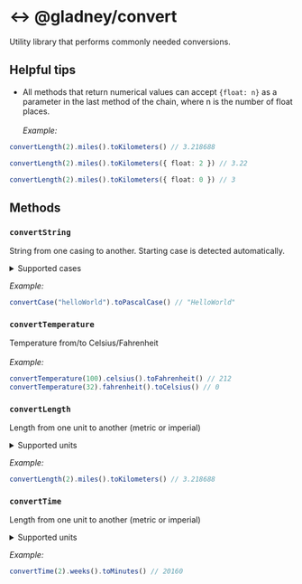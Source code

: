 # :left_right_arrow: @gladney/convert

Utility library that performs commonly needed conversions.

## Helpful tips

- All methods that return numerical values can accept `{float: n}` as a parameter in the last method of the chain, where n is the number of float places.<br><br>
  _Example:_

```typescript
convertLength(2).miles().toKilometers() // 3.218688

convertLength(2).miles().toKilometers({ float: 2 }) // 3.22

convertLength(2).miles().toKilometers({ float: 0 }) // 3
```

## Methods

### `convertString`

String from one casing to another. Starting case is detected automatically.

<details>
<summary>Supported cases</summary>
<ul>
<li>camelCase</li>
<li>CONST_CASE</li>
<li>kabob-case</li>
<li>PascalCase</li>
<li>snake_case</li>
<li>string case</li>
</ul>
</details>

_Example:_

```typescript
convertCase("helloWorld").toPascalCase() // "HelloWorld"
```

### `convertTemperature`

Temperature from/to Celsius/Fahrenheit<br><br>
_Example:_

```typescript
convertTemperature(100).celsius().toFahrenheit() // 212
convertTemperature(32).fahrenheit().toCelsius() // 0
```

### `convertLength`

Length from one unit to another (metric or imperial)

<details>
<summary>Supported units</summary>
<ul>
<br><li><b>Metric</b></li>
<ul><li>millimeters</li>
<li>centimeters</li>
<li>meters</li>
<li>kilometers</li>
</ul>
<br><li><b>Imperial</b></li>
<ul>
<li>inches</li>
<li>feet</li>
<li>yards</li>
<li>miles</li>
</ul>
</ul>
</details>

_Example:_

```typescript
convertLength(2).miles().toKilometers() // 3.218688
```

### `convertTime`

Length from one unit to another (metric or imperial)

<details>
<summary>Supported units</summary>
<ul>
<li>seconds</li>
<li>minutes</li>
<li>hours</li>
<li>days</li>
<li>weeks</li>
<li>years</li>
</ul>
</details>

_Example:_

```typescript
convertTime(2).weeks().toMinutes() // 20160
```
